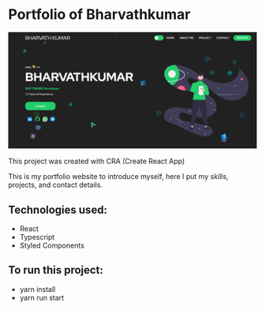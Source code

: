 # Portfolio of Bharvathkumar

<img src ="https://github.com/bkm104518/first/blob/0d82c9c7d0e67011f197d6eda90dc534277ac4b2/public/bkm1.png" />
 
This project was created with CRA (Create React App)

This is my portfolio website to introduce myself, here I put my skills, projects, and contact details.

## Technologies used:
- React
- Typescript
- Styled Components
 
## To run this project:
- yarn install
- yarn run start
